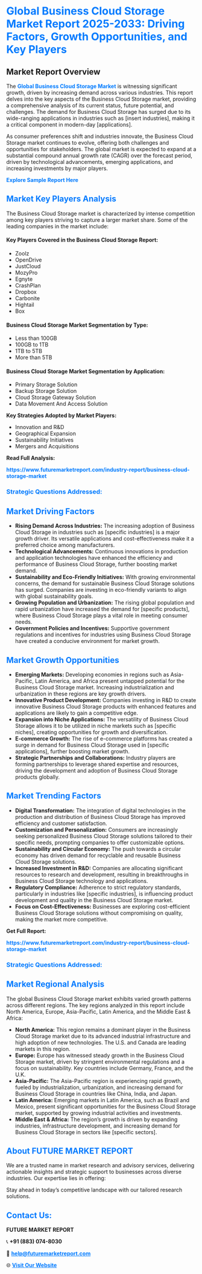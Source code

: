 <h1 style="color: #007BFF;">Global Business Cloud Storage Market Report 2025-2033: Driving Factors, Growth Opportunities, and Key Players</h1>

<section id="overview">
<h2>Market Report Overview</h2>
<p>The <a href="https://www.futuremarketreport.com/industry-report/business-cloud-storage-market" style="color: #007BFF; text-decoration: none;"><strong>Global Business Cloud Storage Market</strong></a> is witnessing significant growth, driven by increasing demand across various industries. This report delves into the key aspects of the Business Cloud Storage market, providing a comprehensive analysis of its current status, future potential, and challenges. The demand for Business Cloud Storage has surged due to its wide-ranging applications in industries such as [insert industries], making it a critical component in modern-day [applications].</p>
<p>As consumer preferences shift and industries innovate, the Business Cloud Storage market continues to evolve, offering both challenges and opportunities for stakeholders. The global market is expected to expand at a substantial compound annual growth rate (CAGR) over the forecast period, driven by technological advancements, emerging applications, and increasing investments by major players.</p>
</section>

<section id="overview">
<p><a href="https://www.futuremarketreport.com/request-sample/reportId=107528" style="color: #007BFF; text-decoration: none;"><strong>Explore Sample Report Here</strong></a></p>
</section>

<section id="key-players">
<h2 style="color: #007BFF;">Market Key Players Analysis</h2>
<p>The Business Cloud Storage market is characterized by intense competition among key players striving to capture a larger market share. Some of the leading companies in the market include:</p>
<h4>Key Players Covered in the Business Cloud Storage Report:</h4>
<ul><li>Zoolz</li><li>OpenDrive</li><li>JustCloud</li><li>MozyPro</li><li>Egnyte</li><li>CrashPlan</li><li>Dropbox</li><li>Carbonite</li><li>Hightail</li><li>Box</li></ul>
<h4>Business Cloud Storage Market Segmentation by Type:</h4>
<ul><li>Less than 100GB</li><li>100GB to 1TB</li><li>1TB to 5TB</li><li>More than 5TB</li></ul>

<h4>Business Cloud Storage Market Segmentation by Application:</h4>
<ul><li>Primary Storage Solution</li><li>Backup Storage Solution</li><li>Cloud Storage Gateway Solution</li><li>Data Movement And Access Solution</li></ul>
<p><strong>Key Strategies Adopted by Market Players:</strong></p>
<ul>
<li>Innovation and R&D</li>
<li>Geographical Expansion</li>
<li>Sustainability Initiatives</li>
<li>Mergers and Acquisitions</li>
</ul>
</section>

<section>
<p><strong>Read Full Analysis: </strong></p><a href="https://www.futuremarketreport.com/industry-report/business-cloud-storage-market" style="color: #007BFF; text-decoration: none;"><strong>https://www.futuremarketreport.com/industry-report/business-cloud-storage-market</strong></a>
<h3 style="color: #007BFF;">Strategic Questions Addressed:</h3>
</section>

<section id="driving-factors">
<h2 style="color: #007BFF;">Market Driving Factors</h2>
<ul>
<li><strong>Rising Demand Across Industries:</strong> The increasing adoption of Business Cloud Storage in industries such as [specific industries] is a major growth driver. Its versatile applications and cost-effectiveness make it a preferred choice among manufacturers.</li>
<li><strong>Technological Advancements:</strong> Continuous innovations in production and application technologies have enhanced the efficiency and performance of Business Cloud Storage, further boosting market demand.</li>
<li><strong>Sustainability and Eco-Friendly Initiatives:</strong> With growing environmental concerns, the demand for sustainable Business Cloud Storage solutions has surged. Companies are investing in eco-friendly variants to align with global sustainability goals.</li>
<li><strong>Growing Population and Urbanization:</strong> The rising global population and rapid urbanization have increased the demand for [specific products], where Business Cloud Storage plays a vital role in meeting consumer needs.</li>
<li><strong>Government Policies and Incentives:</strong> Supportive government regulations and incentives for industries using Business Cloud Storage have created a conducive environment for market growth.</li>
</ul>
</section>

<section id="growth-opportunities">
<h2 style="color: #007BFF;">Market Growth Opportunities</h2>
<ul>
<li><strong>Emerging Markets:</strong> Developing economies in regions such as Asia-Pacific, Latin America, and Africa present untapped potential for the Business Cloud Storage market. Increasing industrialization and urbanization in these regions are key growth drivers.</li>
<li><strong>Innovative Product Development:</strong> Companies investing in R&D to create innovative Business Cloud Storage products with enhanced features and applications are likely to gain a competitive edge.</li>
<li><strong>Expansion into Niche Applications:</strong> The versatility of Business Cloud Storage allows it to be utilized in niche markets such as [specific niches], creating opportunities for growth and diversification.</li>
<li><strong>E-commerce Growth:</strong> The rise of e-commerce platforms has created a surge in demand for Business Cloud Storage used in [specific applications], further boosting market growth.</li>
<li><strong>Strategic Partnerships and Collaborations:</strong> Industry players are forming partnerships to leverage shared expertise and resources, driving the development and adoption of Business Cloud Storage products globally.</li>
</ul>
</section>

<section id="trending-factors">
<h2 style="color: #007BFF;">Market Trending Factors</h2>
<ul>
<li><strong>Digital Transformation:</strong> The integration of digital technologies in the production and distribution of Business Cloud Storage has improved efficiency and customer satisfaction.</li>
<li><strong>Customization and Personalization:</strong> Consumers are increasingly seeking personalized Business Cloud Storage solutions tailored to their specific needs, prompting companies to offer customizable options.</li>
<li><strong>Sustainability and Circular Economy:</strong> The push towards a circular economy has driven demand for recyclable and reusable Business Cloud Storage solutions.</li>
<li><strong>Increased Investment in R&D:</strong> Companies are allocating significant resources to research and development, resulting in breakthroughs in Business Cloud Storage technology and applications.</li>
<li><strong>Regulatory Compliance:</strong> Adherence to strict regulatory standards, particularly in industries like [specific industries], is influencing product development and quality in the Business Cloud Storage market.</li>
<li><strong>Focus on Cost-Effectiveness:</strong> Businesses are exploring cost-efficient Business Cloud Storage solutions without compromising on quality, making the market more competitive.</li>
</ul>
</section>

<section>
<p><strong>Get Full Report: </strong></p><a href="https://www.futuremarketreport.com/industry-report/business-cloud-storage-market" style="color: #007BFF; text-decoration: none;"><strong>https://www.futuremarketreport.com/industry-report/business-cloud-storage-market</strong></a>
<h3 style="color: #007BFF;">Strategic Questions Addressed:</h3>
</section>


<section id="regional-analysis">
<h2 style="color: #007BFF;">Market Regional Analysis</h2>
<p>The global Business Cloud Storage market exhibits varied growth patterns across different regions. The key regions analyzed in this report include North America, Europe, Asia-Pacific, Latin America, and the Middle East & Africa:</p>
<ul>
<li><strong>North America:</strong> This region remains a dominant player in the Business Cloud Storage market due to its advanced industrial infrastructure and high adoption of new technologies. The U.S. and Canada are leading markets in this region.</li>
<li><strong>Europe:</strong> Europe has witnessed steady growth in the Business Cloud Storage market, driven by stringent environmental regulations and a focus on sustainability. Key countries include Germany, France, and the U.K.</li>
<li><strong>Asia-Pacific:</strong> The Asia-Pacific region is experiencing rapid growth, fueled by industrialization, urbanization, and increasing demand for Business Cloud Storage in countries like China, India, and Japan.</li>
<li><strong>Latin America:</strong> Emerging markets in Latin America, such as Brazil and Mexico, present significant opportunities for the Business Cloud Storage market, supported by growing industrial activities and investments.</li>
<li><strong>Middle East & Africa:</strong> The region’s growth is driven by expanding industries, infrastructure development, and increasing demand for Business Cloud Storage in sectors like [specific sectors].</li>
</ul>
</section>

<footer>
<h2 style="color: #007BFF;">About FUTURE MARKET REPORT</h2>
<p>We are a trusted name in market research and advisory services, delivering actionable insights and strategic support to businesses across diverse industries. Our expertise lies in offering:</p>

<p>Stay ahead in today’s competitive landscape with our tailored research solutions.</p>

<h2 style="color: #007BFF;">Contact Us:</h2>
<p><strong>FUTURE MARKET REPORT</strong></p>
<p>📞 <strong>+91 (883) 074-8030</strong></p>
<p>📧 <strong><a href="mailto:help@futuremarketreport.com" style="color: #007BFF;">help@futuremarketreport.com</a></strong></p>
<p>🌐 <strong><a href="https://www.futuremarketreport.com/" style="color: #007BFF;">Visit Our Website</a></strong></p>
</footer>